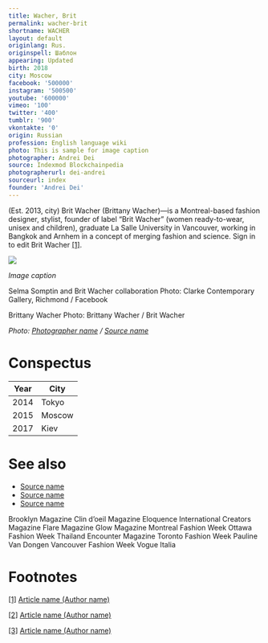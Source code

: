 ```yaml
---
title: Wacher, Brit
permalink: wacher-brit
shortname: WACHER
layout: default
originlang: Rus.
originspell: Шаблон
appearing: Updated
birth: 2018
city: Moscow
facebook: '500000'
instagram: '500500'
youtube: '600000'
vimeo: '100'
twitter: '400'
tumblr: '900'
vkontakte: '0'
origin: Russian
profession: English language wiki
photo: This is sample for image caption
photographer: Andrei Dei
source: Indexmod Blockchainpedia
photographerurl: dei-andrei
sourceurl: index
founder: 'Andrei Dei'
---
```


(Est. 2013, city) Brit Wacher (Brittany Wacher)—is a Montreal-based fashion designer, stylist, founder of label “Brit Wacher” (women ready-to-wear, unisex and children), graduate La Salle University in Vancouver, working in Bangkok and Arnhem in a concept of merging fashion and science. Sign in to edit Brit Wacher <span id="a1">[\[1\]](#f1)</span>.

![](/images/image-name.jpg)

*Image caption*

Selma Somptin and Brit Wacher collaboration
Photo: Clarke Contemporary Gallery, Richmond / Facebook

Brittany Wacher
Photo: Brittany Wacher / Brit Wacher

*Photo: [Photographer name](http://example.net/) / [Source name](http://example.net/)*

# Conspectus

|Year|City|
|----|---------|
|2014|Tokyo|
|2015|Moscow|
|2017|Kiev|

# See also

- [Source name](http://example.net/)
- [Source name](http://example.net/)
- [Source name](http://example.net/)

Brooklyn Magazine
Clin d’oeil Magazine
Eloquence International Creators Magazine
Flare Magazine
Glow Magazine
Montreal Fashion Week
Ottawa Fashion Week
Thailand Encounter Magazine
Toronto Fashion Week
Pauline Van Dongen
Vancouver Fashion Week
Vogue Italia

# Footnotes

[[1]](#a1) <span id="f1"></span> [Article name (Author name)](http://example.net/article)

[[2]](#a2) <span id="f2"></span> [Article name (Author name)](http://example.net/article)

[[3]](#a3) <span id="f3"></span> [Article name (Author name)](http://example.net/article)

